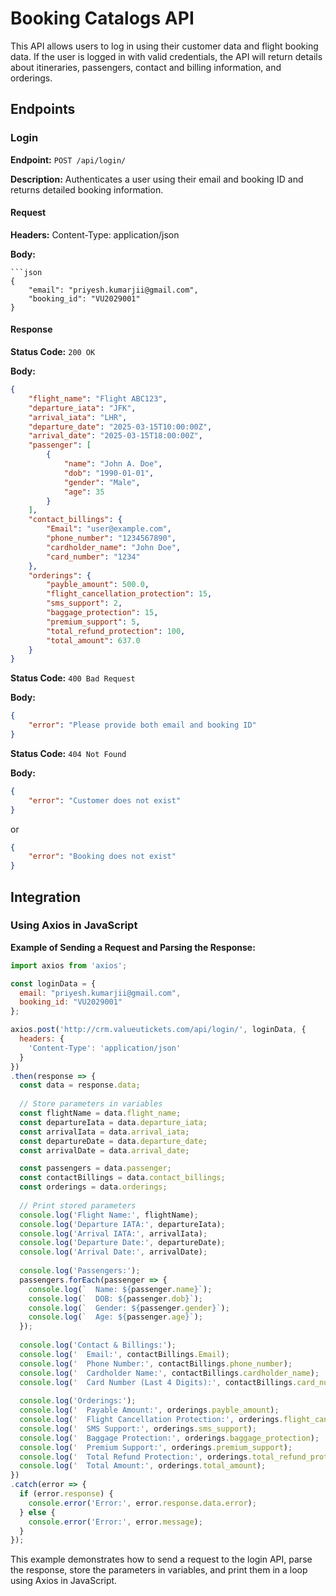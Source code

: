 # Booking Catalogs API

This API allows users to log in using their customer data and flight booking data. If the user is logged in with valid credentials, the API will return details about itineraries, passengers, contact and billing information, and orderings.

## Endpoints

### Login

**Endpoint:** `POST /api/login/`

**Description:** Authenticates a user using their email and booking ID and returns detailed booking information.

#### Request

**Headers:**
Content-Type: application/json

**Body:**
```
```json
{
    "email": "priyesh.kumarjii@gmail.com",
    "booking_id": "VU2029001"
}
```

#### Response

**Status Code:** `200 OK`

**Body:**
```json
{
    "flight_name": "Flight ABC123",
    "departure_iata": "JFK",
    "arrival_iata": "LHR",
    "departure_date": "2025-03-15T10:00:00Z",
    "arrival_date": "2025-03-15T18:00:00Z",
    "passenger": [
        {
            "name": "John A. Doe",
            "dob": "1990-01-01",
            "gender": "Male",
            "age": 35
        }
    ],
    "contact_billings": {
        "Email": "user@example.com",
        "phone_number": "1234567890",
        "cardholder_name": "John Doe",
        "card_number": "1234"
    },
    "orderings": {
        "payble_amount": 500.0,
        "flight_cancellation_protection": 15,
        "sms_support": 2,
        "baggage_protection": 15,
        "premium_support": 5,
        "total_refund_protection": 100,
        "total_amount": 637.0
    }
}
```

**Status Code:** `400 Bad Request`

**Body:**
```json
{
    "error": "Please provide both email and booking ID"
}
```

**Status Code:** `404 Not Found`

**Body:**
```json
{
    "error": "Customer does not exist"
}
```
or
```json
{
    "error": "Booking does not exist"
}
```

## Integration

### Using Axios in JavaScript

**Example of Sending a Request and Parsing the Response:**

```javascript
import axios from 'axios';

const loginData = {
  email: "priyesh.kumarjii@gmail.com",
  booking_id: "VU2029001"
};

axios.post('http://crm.valueutickets.com/api/login/', loginData, {
  headers: {
    'Content-Type': 'application/json'
  }
})
.then(response => {
  const data = response.data;
  
  // Store parameters in variables
  const flightName = data.flight_name;
  const departureIata = data.departure_iata;
  const arrivalIata = data.arrival_iata;
  const departureDate = data.departure_date;
  const arrivalDate = data.arrival_date;

  const passengers = data.passenger;
  const contactBillings = data.contact_billings;
  const orderings = data.orderings;
  
  // Print stored parameters
  console.log('Flight Name:', flightName);
  console.log('Departure IATA:', departureIata);
  console.log('Arrival IATA:', arrivalIata);
  console.log('Departure Date:', departureDate);
  console.log('Arrival Date:', arrivalDate);
  
  console.log('Passengers:');
  passengers.forEach(passenger => {
    console.log(`  Name: ${passenger.name}`);
    console.log(`  DOB: ${passenger.dob}`);
    console.log(`  Gender: ${passenger.gender}`);
    console.log(`  Age: ${passenger.age}`);
  });
  
  console.log('Contact & Billings:');
  console.log('  Email:', contactBillings.Email);
  console.log('  Phone Number:', contactBillings.phone_number);
  console.log('  Cardholder Name:', contactBillings.cardholder_name);
  console.log('  Card Number (Last 4 Digits):', contactBillings.card_number);
  
  console.log('Orderings:');
  console.log('  Payable Amount:', orderings.payble_amount);
  console.log('  Flight Cancellation Protection:', orderings.flight_cancellation_protection);
  console.log('  SMS Support:', orderings.sms_support);
  console.log('  Baggage Protection:', orderings.baggage_protection);
  console.log('  Premium Support:', orderings.premium_support);
  console.log('  Total Refund Protection:', orderings.total_refund_protection);
  console.log('  Total Amount:', orderings.total_amount);
})
.catch(error => {
  if (error.response) {
    console.error('Error:', error.response.data.error);
  } else {
    console.error('Error:', error.message);
  }
});
```

This example demonstrates how to send a request to the login API, parse the response, store the parameters in variables, and print them in a loop using Axios in JavaScript.

```
